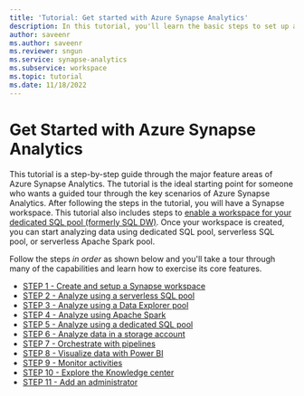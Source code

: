 ```yaml
---
title: 'Tutorial: Get started with Azure Synapse Analytics' 
description: In this tutorial, you'll learn the basic steps to set up and use Azure Synapse Analytics.
author: saveenr
ms.author: saveenr
ms.reviewer: sngun
ms.service: synapse-analytics
ms.subservice: workspace
ms.topic: tutorial
ms.date: 11/18/2022
---
```


# Get Started with Azure Synapse Analytics

This tutorial is a step-by-step guide through the major feature areas of Azure Synapse Analytics. The tutorial is the ideal starting point for someone who wants a guided tour through the key scenarios of Azure Synapse Analytics. After following the steps in the tutorial, you will have a Synapse workspace. This tutorial also includes steps to [enable a workspace for your dedicated SQL pool (formerly SQL DW)](./sql-data-warehouse/workspace-connected-create.md). Once your workspace is created, you can start analyzing data using dedicated SQL pool, serverless SQL pool, or serverless Apache Spark pool.

Follow the steps *in order* as shown below and you'll take a tour through many of the capabilities and learn how to exercise its core features.

* [STEP 1 - Create and setup a Synapse workspace](get-started-create-workspace.md)
* [STEP 2 - Analyze using a serverless SQL pool](get-started-analyze-sql-on-demand.md)
* [STEP 3 - Analyze using a Data Explorer pool](get-started-analyze-data-explorer.md)
* [STEP 4 - Analyze using Apache Spark](get-started-analyze-spark.md)
* [STEP 5 - Analyze using a dedicated SQL pool](get-started-analyze-sql-pool.md)
* [STEP 6 - Analyze data in a storage account](get-started-analyze-storage.md)
* [STEP 7 - Orchestrate with pipelines](get-started-pipelines.md)
* [STEP 8 - Visualize data with Power BI](get-started-visualize-power-bi.md)
* [STEP 9 - Monitor activities](get-started-monitor.md)
* [STEP 10 - Explore the Knowledge center](get-started-knowledge-center.md)
* [STEP 11 - Add an administrator](get-started-add-admin.md)
